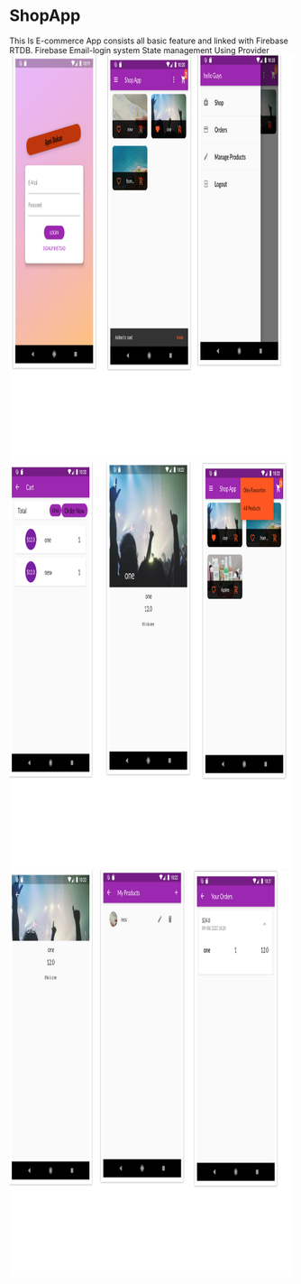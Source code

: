 # ShopApp

This Is E-commerce App consists all basic feature and linked with Firebase RTDB.
Firebase Email-login system
State management Using Provider
<img src="images/1.png" alt="UI Screenshots" height="720" width="1080">
<img src="images/2.png" alt="UI Screenshots" height="720" width="1080">
<img src="images/3.png" alt="UI Screenshots" height="720" width="1080">
